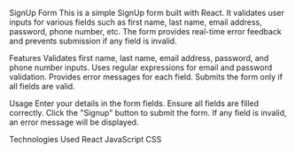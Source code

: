 SignUp Form
This is a simple SignUp form built with React. It validates user inputs for various fields such as first name, last name, email address, password, phone number, etc. The form provides real-time error feedback and prevents submission if any field is invalid.

Features
Validates first name, last name, email address, password, and phone number inputs.
Uses regular expressions for email and password validation.
Provides error messages for each field.
Submits the form only if all fields are valid.

Usage
Enter your details in the form fields.
Ensure all fields are filled correctly.
Click the "Signup" button to submit the form.
If any field is invalid, an error message will be displayed.

Technologies Used
React
JavaScript
CSS